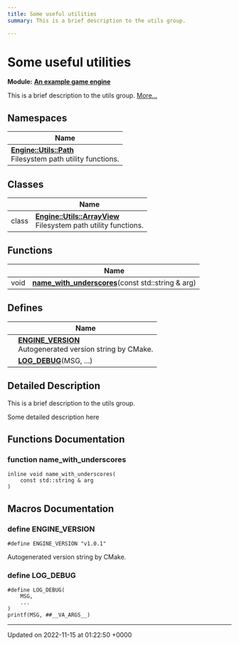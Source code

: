 ```yaml
---
title: Some useful utilities
summary: This is a brief description to the utils group. 

---
```


# Some useful utilities

**Module:** **[An example game engine](/modules/group__Engine.md)**

This is a brief description to the utils group.  [More...](#detailed-description)

## Namespaces

| Name           |
| -------------- |
| **[Engine::Utils::Path](/namespaces/namespaceEngine_1_1Utils_1_1Path.md)** <br>Filesystem path utility functions.  |

## Classes

|                | Name           |
| -------------- | -------------- |
| class | **[Engine::Utils::ArrayView](/classes/classEngine_1_1Utils_1_1ArrayView.md)** <br>Filesystem path utility functions.  |

## Functions

|                | Name           |
| -------------- | -------------- |
| void | **[name_with_underscores](/modules/group__Utils.md#function-name-with-underscores)**(const std::string & arg) |

## Defines

|                | Name           |
| -------------- | -------------- |
|  | **[ENGINE_VERSION](/modules/group__Utils.md#define-engine-version)** <br>Autogenerated version string by CMake.  |
|  | **[LOG_DEBUG](/modules/group__Utils.md#define-log-debug)**(MSG, ...)  |

## Detailed Description

This is a brief description to the utils group. 

Some detailed description here 


## Functions Documentation

### function name_with_underscores

```
inline void name_with_underscores(
    const std::string & arg
)
```




## Macros Documentation

### define ENGINE_VERSION

```
#define ENGINE_VERSION "v1.0.1"
```

Autogenerated version string by CMake. 

### define LOG_DEBUG

```
#define LOG_DEBUG(
    MSG,
    ...
)
printf(MSG, ##__VA_ARGS__)
```




-------------------------------

Updated on 2022-11-15 at 01:22:50 +0000